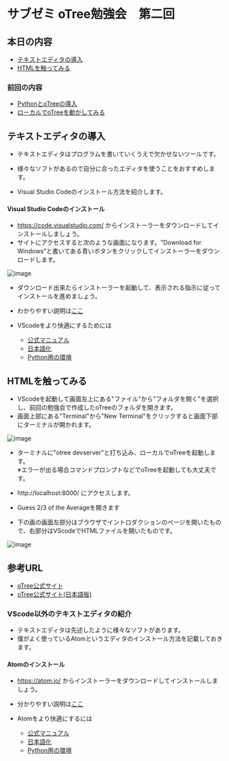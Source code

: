 # サブゼミ oTree勉強会　第二回

## 本日の内容

- [テキストエディタの導入](#テキストエディタの導入)
- [HTMLを触ってみる](#HTMLを触ってみる)

### 前回の内容
- [PythonとoTreeの導入](#pythonとotreeの導入)
- [ローカルでoTreeを動かしてみる](#ローカルでotreeを動かしてみる)


## テキストエディタの導入

- テキストエディタはプログラムを書いていくうえで欠かせないツールです。
- 様々なソフトがあるので自分に合ったエディタを使うことをおすすめします。

- Visual Studio Codeのインストール方法を紹介します。

#### Visual Studio Codeのインストール
- https://code.visualstudio.com/ からインストーラーをダウンロードしてインストールしましょう。
- サイトにアクセスすると次のような画面になります。"Download for Windows"と書いてある青いボタンをクリックしてインストーラーをダウンロードします。

![image](https://user-images.githubusercontent.com/48300561/169306755-388bc303-4e95-4da6-9453-6c19f455d08e.png)

- ダウンロード出来たらインストーラーを起動して、表示される指示に従ってインストールを進めましょう。


- わかりやすい説明は[ここ](https://qiita.com/MtBigYashi/items/a840865a6908de044724)

- VScodeをより快適にするためには
  - [公式マニュアル](https://code.visualstudio.com/docs)
  - [日本語化](https://www.python.jp/python_vscode/windows/setup/install_vscode.html#%E3%83%A1%E3%83%8B%E3%83%A5%E3%83%BC%E3%81%AA%E3%81%A9%E3%81%AE%E6%97%A5%E6%9C%AC%E8%AA%9E%E5%8C%96)
  - [Python用の環境](https://www.python.jp/python_vscode/windows/setup/install_vscode.html#Python%E9%96%8B%E7%99%BA%E7%92%B0%E5%A2%83%E3%82%92%E3%82%A4%E3%83%B3%E3%82%B9%E3%83%88%E3%83%BC%E3%83%AB)

## HTMLを触ってみる

- VScodeを起動して画面左上にある"ファイル"から"フォルダを開く"を選択し、前回の勉強会で作成したoTreeのフォルダを開きます。
- 画面上部にある"Terminal"から"New Terminal"をクリックすると画面下部にターミナルが開かれます。

![image](https://user-images.githubusercontent.com/48300561/169308164-474d7369-3c8d-46b5-86c9-d954911ffbe0.png)


- ターミナルに"otree devserver"と打ち込み、ローカルでoTreeを起動します。  
※エラーが出る場合コマンドプロンプトなどでoTreeを起動しても大丈夫です。

- http://localhost:8000/ にアクセスします。

- Guess 2/3 of the Averageを開きます

- 下の画の画面左部分はブラウザでイントロダクションのページを開いたもので、右部分はVScodeでHTMLファイルを開いたものです。

![image](https://user-images.githubusercontent.com/48300561/169311145-bdb59769-4670-47a0-8131-ba9004ec7d6d.png)







## 参考URL
- [oTree公式サイト](https://otree.readthedocs.io/en/latest/)
- [oTree公式サイト(日本語版)](https://otree.readthedocs.io/ja/latest/index.html)


### VScode以外のテキストエディタの紹介
- テキストエディタは先述したように様々なソフトがあります。
- 僕がよく使っているAtomというエディタのインストール方法を記載しておきます。

#### Atomのインストール
- https://atom.io/ からインストーラーをダウンロードしてインストールしましょう。
- 分かりやすい説明は[ここ](https://qiita.com/yasushi-jp/items/bb92b4fa846f3b3e2733)

- Atomをより快適にするには
  - [公式マニュアル](https://flight-manual.atom.io/)
  - [日本語化](https://qiita.com/biz-nakashima001/items/1419cc86e3b62fa2eb53#:~:text=%E3%80%8COpen%20Installer%E3%80%8D%E3%82%92%E3%82%AF%E3%83%AA%E3%83%83%E3%82%AF%E3%80%82,%E3%81%A6%E3%81%84%E3%82%8B%E3%81%93%E3%81%A8%E3%82%92%E7%A2%BA%E8%AA%8D%E3%80%82)
  - [Python用の環境](https://qiita.com/suecharo/items/dbc525dd5f39bdb8403c)
